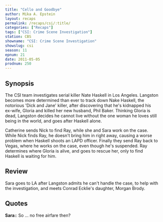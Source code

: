 ```yaml
---
title: "Cello and Goodbye"
author: Mika A. Epstein
layout: recaps
permalink: /recaps/csi/:title/
categories: ["Recaps"]
tags: ["CSI: Crime Scene Investigation"]
station: CBS
showname: "CSI: Crime Scene Investigation"
showslug: csi
season: 11
epnum: 21
date: 2011-05-05
prodnum: 250
---
```


## Synopsis

The CSI team investigates serial killer Nate Haskell in Los Angeles. Langston becomes more determined than ever to track down Nake Haskell, the notorious 'Dick and Jane' killer, after discovering that he's kidnapped his ex-wife, Gloria and killed her new husband, Phil Baker. Thinking Gloria is dead, Langston decides he cannot live without the one woman he loves still being in the world, and goes after Haskell alone.

Catherine sends Nick to find Ray, while she and Sara work on the case. While Nick finds Ray, he doesn't bring him in right away, causing a worse problem when Haskell shoots an LAPD officer. Finally they send Ray back to Vegas, where he works on the case, even though he's suspended. Ray determines where Gloria is alive, and goes to rescue her, only to find Haskell is waiting for him.

## Review

Sara goes to LA after Langston admits he can't handle the case, to help with the investigation, and meets Conrad Ecklie's daughter, Morgan Brody.

## Quotes

**Sara:**: So ... no free airfare then?
